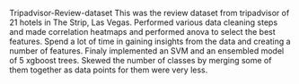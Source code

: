 Tripadvisor-Review-dataset
This was the review dataset from tripadvisor of 21 hotels in The Strip, Las Vegas. Performed various data cleaning steps and made correlation heatmaps and performed anova to select the best features. Spend a lot of time in gaining insights from the data and creating a number of features. Finaly implemented an SVM and an ensembled model of 5 xgboost trees. Skewed the number of classes by merging some of them together as data points for them were very less.
